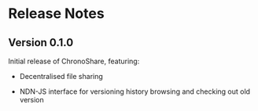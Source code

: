 Release Notes
==============

## Version 0.1.0

Initial release of ChronoShare, featuring:

- Decentralised file sharing

- NDN-JS interface for versioning history browsing and checking out old version
